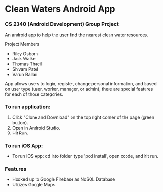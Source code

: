 # Clean Waters Android App
### CS 2340 (Android Development) Group Project 

An android app to help the user find the nearest clean water resources.

Project Members
- Riley Osborn
- Jack Walker
- Thomas Thacil
- Shivam Patel
- Varun Ballari

App allows users to login, register, change personal information, and based on user type (user, worker, manager, or admin), there are special features for each of those categories.

### To run application:
1. Click "Clone and Download" on the top right corner of the page (green button).
2. Open in Android Studio.
3. Hit Run.

### To run iOS App:
- To run iOS App: cd into folder, type 'pod install', open xcode, and hit run.

### Features
- Hooked up to Google Firebase as NoSQL Database
- Ulitizes Google Maps
